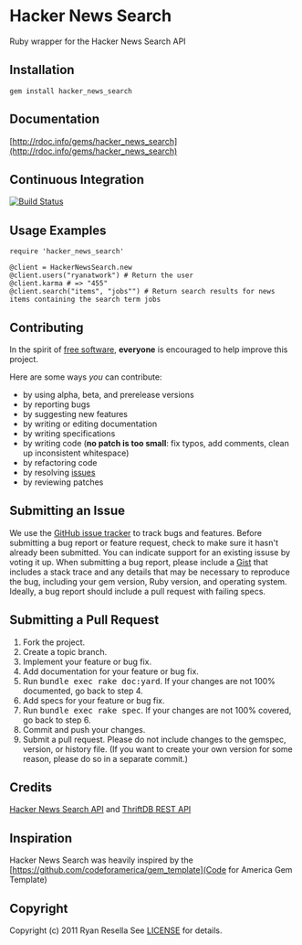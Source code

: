 # Hacker News Search

Ruby wrapper for the Hacker News Search API

Installation
------------
    gem install hacker_news_search

Documentation
-------------
[http://rdoc.info/gems/hacker_news_search](http://rdoc.info/gems/hacker_news_search)

Continuous Integration
----------------------
[![Build Status](https://secure.travis-ci.org/ryanatwork/hacker_news_search.png)](http://travis-ci.org/ryanatwork/hacker_news_search)

Usage Examples
--------------
    require 'hacker_news_search'

    @client = HackerNewsSearch.new
    @client.users("ryanatwork") # Return the user
    @client.karma # => "455"
    @client.search("items", "jobs"") # Return search results for news items containing the search term jobs

Contributing
------------
In the spirit of [free software](http://www.fsf.org/licensing/essays/free-sw.html), **everyone** is encouraged to help improve this project.

Here are some ways *you* can contribute:

* by using alpha, beta, and prerelease versions
* by reporting bugs
* by suggesting new features
* by writing or editing documentation
* by writing specifications
* by writing code (**no patch is too small**: fix typos, add comments, clean up inconsistent whitespace)
* by refactoring code
* by resolving [issues](https://github.com/ryanatwork/hacker_news_search/issues)
* by reviewing patches


Submitting an Issue
-------------------
We use the [GitHub issue tracker](https://github.com/ryanatwork/hacker_news_search/issues)
to track bugs and features. Before submitting a bug report or feature request,
check to make sure it hasn't already been submitted. You can indicate support
for an existing issuse by voting it up. When submitting a bug report, please
include a [Gist](https://gist.github.com/) that includes a stack trace and any
details that may be necessary to reproduce the bug, including your gem version,
Ruby version, and operating system. Ideally, a bug report should include a pull
request with failing specs.

Submitting a Pull Request
-------------------------
1. Fork the project.
2. Create a topic branch.
3. Implement your feature or bug fix.
4. Add documentation for your feature or bug fix.
5. Run <tt>bundle exec rake doc:yard</tt>. If your changes are not 100% documented, go back to step 4.
6. Add specs for your feature or bug fix.
7. Run <tt>bundle exec rake spec</tt>. If your changes are not 100% covered, go back to step 6.
8. Commit and push your changes.
9. Submit a pull request. Please do not include changes to the gemspec, version, or history file. (If you want to create your own version for some reason, please do so in a separate commit.)

Credits
-------
[Hacker News Search API](http://www.hnsearch.com/api) and [ThriftDB REST API](http://www.thriftdb.com/documentation/rest-api/search-api)

Inspiration
-----------
Hacker News Search was heavily inspired by the [https://github.com/codeforamerica/gem_template](Code for America Gem Template)

Copyright
---------
Copyright (c) 2011 Ryan Resella
See [LICENSE](https://github.com/ryanatwork/hacker_news_search/blob/master/LICENSE.md) for details.
